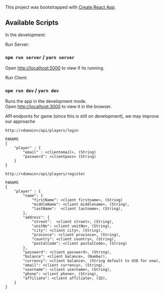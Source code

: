This project was bootstrapped with [Create React App](https://github.com/facebook/create-react-app).

## Available Scripts

In the development:

Run Server:

### `npm run server` / `yarn server`

Open [http://localhost:5000](http://localhost:5000) to view if its running.

Run Client:

### `npm run dev` / `yarn dev`

Runs the app in the development mode.<br>
Open [http://localhost:3000](http://localhost:3000) to view it in the browser.


API endponts for game (since this is still on development), we may improve our approache
```
http://<domain>/api/players/login
```
```
PARAMS
{
	"player" : {
		"email" : <clientemail>, (String)
		"password": <clientpass> (String)
	}
}
```

```
http://<domain>/api/players/register
```

```
PARAMS
{
	"player" : {
		"name": {
            "firstName": <client firstname>, (String)
            "middleName": <client middlename>, (String),
            "lastName":  <client lastname>, (String),
        },
        "address": {
            "street":  <client street>, (String),
            "unitNo": <client unitNo>, (String),
            "city": <client city>, (String),
            "province": <client province>, (String),
            "country": <client country>, (String),
            "postalCode": <client postalCode>, (String)
        },
        "password": <client password>, (String),
        "balance": <client balance>, (Number),
        "currency": <client balance>, (String default to USD for now),
        "email": <client currency>, (String),
        "username": <client username>, (String),
        "phone": <client phone>, (String),
        "affiliate": <client affiliate>, (ID),
	}
}
```



